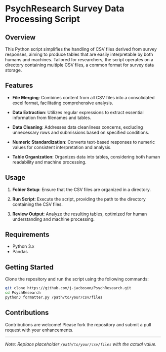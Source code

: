 # PsychResearch Survey Data Processing Script

## Overview

This Python script simplifies the handling of CSV files derived from survey responses, aiming to produce tables that are easily interpretable by both humans and machines. Tailored for researchers, the script operates on a directory containing multiple CSV files, a common format for survey data storage.

## Features

- **File Merging**: Combines content from all CSV files into a consolidated excel format, facilitating comprehensive analysis.

- **Data Extraction**: Utilizes regular expressions to extract essential information from filenames and tables.

- **Data Cleaning**: Addresses data cleanliness concerns, excluding unnecessary rows and submissions based on specified conditions.

- **Numeric Standardization**: Converts text-based responses to numeric values for consistent interpretation and analysis.

- **Table Organization**: Organizes data into tables, considering both human readability and machine processing.

## Usage

1. **Folder Setup**: Ensure that the CSV files are organized in a directory.

2. **Run Script**: Execute the script, providing the path to the directory containing the CSV files.

3. **Review Output**: Analyze the resulting tables, optimized for human understanding and machine processing.

## Requirements

- Python 3.x
- Pandas

## Getting Started

Clone the repository and run the script using the following commands:

```bash
git clone https://github.com/j-jacboson/PsychResearch.git
cd PsychResearch
python3 formatter.py /path/to/your/csv/files
```

## Contributions

Contributions are welcome! Please fork the repository and submit a pull request with your enhancements.

---

*Note: Replace placeholder `/path/to/your/csv/files` with the actual value.*